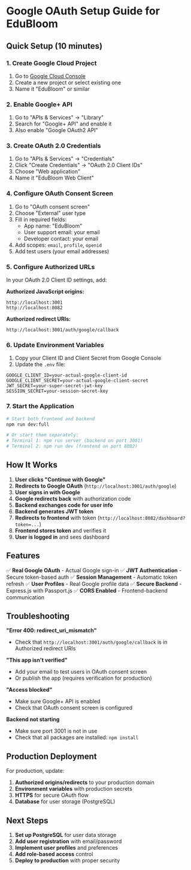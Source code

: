 # Google OAuth Setup Guide for EduBloom

## Quick Setup (10 minutes)

### 1. Create Google Cloud Project
1. Go to [Google Cloud Console](https://console.cloud.google.com/)
2. Create a new project or select existing one
3. Name it "EduBloom" or similar

### 2. Enable Google+ API
1. Go to "APIs & Services" → "Library"
2. Search for "Google+ API" and enable it
3. Also enable "Google OAuth2 API"

### 3. Create OAuth 2.0 Credentials
1. Go to "APIs & Services" → "Credentials"
2. Click "Create Credentials" → "OAuth 2.0 Client IDs"
3. Choose "Web application"
4. Name it "EduBloom Web Client"

### 4. Configure OAuth Consent Screen
1. Go to "OAuth consent screen"
2. Choose "External" user type
3. Fill in required fields:
   - App name: "EduBloom"
   - User support email: your email
   - Developer contact: your email
4. Add scopes: `email`, `profile`, `openid`
5. Add test users (your email addresses)

### 5. Configure Authorized URLs
In your OAuth 2.0 Client ID settings, add:

**Authorized JavaScript origins:**
```
http://localhost:3001
http://localhost:8082
```

**Authorized redirect URIs:**
```
http://localhost:3001/auth/google/callback
```

### 6. Update Environment Variables
1. Copy your Client ID and Client Secret from Google Console
2. Update the `.env` file:

```env
GOOGLE_CLIENT_ID=your-actual-google-client-id
GOOGLE_CLIENT_SECRET=your-actual-google-client-secret
JWT_SECRET=your-super-secret-jwt-key
SESSION_SECRET=your-session-secret-key
```

### 7. Start the Application
```bash
# Start both frontend and backend
npm run dev:full

# Or start them separately:
# Terminal 1: npm run server (backend on port 3001)
# Terminal 2: npm run dev (frontend on port 8082)
```

## How It Works

1. **User clicks "Continue with Google"**
2. **Redirects to Google OAuth** (`http://localhost:3001/auth/google`)
3. **User signs in with Google**
4. **Google redirects back** with authorization code
5. **Backend exchanges code for user info**
6. **Backend generates JWT token**
7. **Redirects to frontend** with token (`http://localhost:8082/dashboard?token=...`)
8. **Frontend stores token** and verifies it
9. **User is logged in** and sees dashboard

## Features

✅ **Real Google OAuth** - Actual Google sign-in
✅ **JWT Authentication** - Secure token-based auth
✅ **Session Management** - Automatic token refresh
✅ **User Profiles** - Real Google profile data
✅ **Secure Backend** - Express.js with Passport.js
✅ **CORS Enabled** - Frontend-backend communication

## Troubleshooting

**"Error 400: redirect_uri_mismatch"**
- Check that `http://localhost:3001/auth/google/callback` is in Authorized redirect URIs

**"This app isn't verified"**
- Add your email to test users in OAuth consent screen
- Or publish the app (requires verification for production)

**"Access blocked"**
- Make sure Google+ API is enabled
- Check that OAuth consent screen is configured

**Backend not starting**
- Make sure port 3001 is not in use
- Check that all packages are installed: `npm install`

## Production Deployment

For production, update:
1. **Authorized origins/redirects** to your production domain
2. **Environment variables** with production secrets
3. **HTTPS** for secure OAuth flow
4. **Database** for user storage (PostgreSQL)

## Next Steps

1. **Set up PostgreSQL** for user data storage
2. **Add user registration** with email/password
3. **Implement user profiles** and preferences
4. **Add role-based access** control
5. **Deploy to production** with proper security

